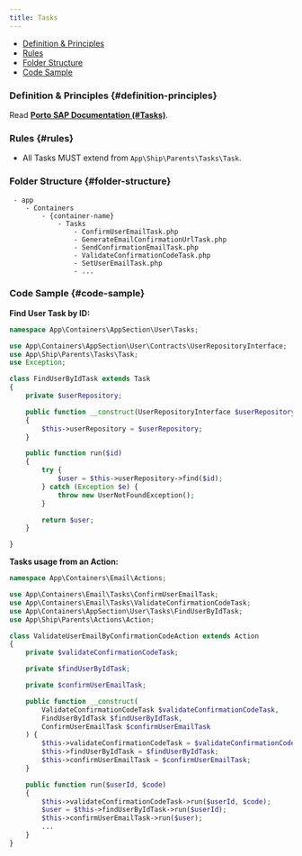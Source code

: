 ```yaml
---
title: Tasks
---
```


- [Definition & Principles](#definition-principles)
- [Rules](#rules)
- [Folder Structure](#folder-structure)
- [Code Sample](#code-sample)

### Definition & Principles {#definition-principles}

Read [**Porto SAP Documentation (#Tasks)**](https://github.com/Mahmoudz/Porto#Tasks).

### Rules {#rules}

- All Tasks MUST extend from `App\Ship\Parents\Tasks\Task`.

### Folder Structure {#folder-structure}

```
 - app
    - Containers
        - {container-name}
            - Tasks
                - ConfirmUserEmailTask.php
                - GenerateEmailConfirmationUrlTask.php
                - SendConfirmationEmailTask.php
                - ValidateConfirmationCodeTask.php
                - SetUserEmailTask.php
                - ...
```

### Code Sample {#code-sample}

**Find User Task by ID:**

```php
namespace App\Containers\AppSection\User\Tasks;

use App\Containers\AppSection\User\Contracts\UserRepositoryInterface;
use App\Ship\Parents\Tasks\Task;
use Exception;

class FindUserByIdTask extends Task
{
    private $userRepository;

    public function __construct(UserRepositoryInterface $userRepository)
    {
        $this->userRepository = $userRepository;
    }

    public function run($id)
    {
        try {
            $user = $this->userRepository->find($id);
        } catch (Exception $e) {
            throw new UserNotFoundException();
        }

        return $user;
    }

}
```

**Tasks usage from an Action:**

```php
namespace App\Containers\Email\Actions;

use App\Containers\Email\Tasks\ConfirmUserEmailTask;
use App\Containers\Email\Tasks\ValidateConfirmationCodeTask;
use App\Containers\AppSection\User\Tasks\FindUserByIdTask;
use App\Ship\Parents\Actions\Action;

class ValidateUserEmailByConfirmationCodeAction extends Action
{
    private $validateConfirmationCodeTask;

    private $findUserByIdTask;

    private $confirmUserEmailTask;

    public function __construct(
        ValidateConfirmationCodeTask $validateConfirmationCodeTask,
        FindUserByIdTask $findUserByIdTask,
        ConfirmUserEmailTask $confirmUserEmailTask
    ) {
        $this->validateConfirmationCodeTask = $validateConfirmationCodeTask;
        $this->findUserByIdTask = $findUserByIdTask;
        $this->confirmUserEmailTask = $confirmUserEmailTask;
    }

    public function run($userId, $code)
    {
        $this->validateConfirmationCodeTask->run($userId, $code);
        $user = $this->findUserByIdTask->run($userId);
        $this->confirmUserEmailTask->run($user);
        ...
    }
}

```
